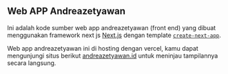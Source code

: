 ## Web APP Andreazetyawan

Ini adalah kode sumber web app andreazetyawan (front end) yang dibuat menggunakan framework next js [Next.js](https://nextjs.org/) dengan template [`create-next-app`](https://github.com/vercel/next.js/tree/canary/packages/create-next-app).

Web app andreazetyawan ini di hosting dengan vercel, kamu dapat mengunjungi situs berikut [andreazetyawan.id](https://andreazetyawan.id/) untuk meninjau tampilannya secara langsung.